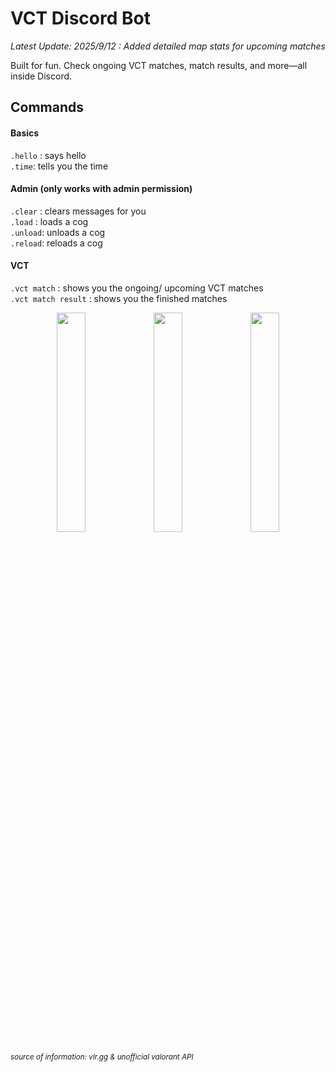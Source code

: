 # VCT Discord Bot

_Latest Update: 2025/9/12 : Added detailed map stats for upcoming matches_    

Built for fun. Check ongoing VCT matches, match results, and more—all inside Discord.  

## Commands
#### Basics  
`.hello` : says hello  
`.time`:  tells you the time  

#### Admin (only works with admin permission)  
`.clear` : clears messages for you  
`.load` : loads a cog  
`.unload`: unloads a cog  
`.reload`: reloads a cog  

#### VCT  
`.vct match` : shows you the ongoing/ upcoming VCT matches  
`.vct match result` :  shows you the finished matches  

<p align="center">
  <img src="https://github.com/user-attachments/assets/a1d1c040-e2d3-4982-b8bc-239545489cf5" width="30%" />
  <img src="https://github.com/user-attachments/assets/f1309fa7-0187-47db-9cf0-e6aa0ae9f78a" width="30%" />
  <img src="https://github.com/user-attachments/assets/17084d8c-601b-44b4-9bd4-275e0a4c10c6" width="30%" />
</p>

<sub><i>*source of information: vlr.gg & unofficial valorant API*</i></sub>
